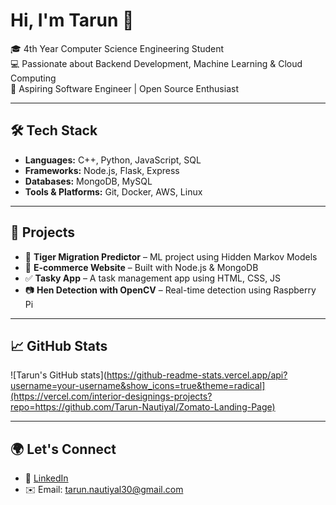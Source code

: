 

# Hi, I'm Tarun 👋  

🎓 4th Year Computer Science Engineering Student  
💻 Passionate about Backend Development, Machine Learning & Cloud Computing  
🚀 Aspiring Software Engineer | Open Source Enthusiast  

---

## 🛠 Tech Stack
- **Languages:** C++, Python, JavaScript, SQL  
- **Frameworks:** Node.js, Flask, Express  
- **Databases:** MongoDB, MySQL  
- **Tools & Platforms:** Git, Docker, AWS, Linux  

---

## 📌 Projects
- 🐯 **Tiger Migration Predictor** – ML project using Hidden Markov Models  
- 🛒 **E-commerce Website** – Built with Node.js & MongoDB  
- ✅ **Tasky App** – A task management app using HTML, CSS, JS  
- 📷 **Hen Detection with OpenCV** – Real-time detection using Raspberry Pi  

---

## 📈 GitHub Stats
![Tarun's GitHub stats](https://github-readme-stats.vercel.app/api?username=your-username&show_icons=true&theme=radical](https://vercel.com/interior-designings-projects?repo=https://github.com/Tarun-Nautiyal/Zomato-Landing-Page)


---
## 🌍 Let's Connect
- 💼 [LinkedIn](tarun-nautiyal-b9150a316)  
- ✉️ Email: tarun.nautiyal30@gmail.com  
